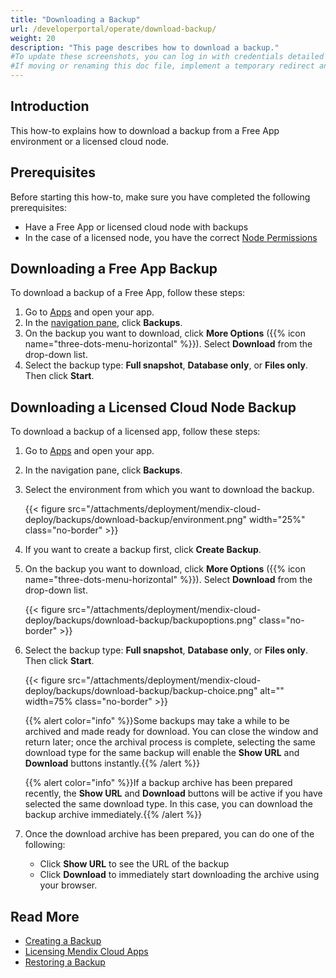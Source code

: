 ```yaml
---
title: "Downloading a Backup"
url: /developerportal/operate/download-backup/
weight: 20
description: "This page describes how to download a backup."
#To update these screenshots, you can log in with credentials detailed in How to Update Screenshots Using Team Apps.
#If moving or renaming this doc file, implement a temporary redirect and let the respective team know they should update the URL in the product. See Mapping to Products for more details.
---
```


## Introduction

This how-to explains how to download a backup from a Free App environment or a licensed cloud node.

## Prerequisites

Before starting this how-to, make sure you have completed the following prerequisites:

* Have a Free App or licensed cloud node with backups
* In the case of a licensed node, you have the correct [Node Permissions](/developerportal/deploy/node-permissions/)

## Downloading a Free App Backup

To download a backup of a Free App, follow these steps:

1. Go to [Apps](https://sprintr.home.mendix.com) and open your app.
1. In the [navigation pane](/developerportal/#navigation-pane), click **Backups**.
1. On the backup you want to download, click **More Options** ({{% icon name="three-dots-menu-horizontal" %}}). Select **Download** from the drop-down list.
1. Select the backup type: **Full snapshot**, **Database only**, or **Files only**. Then click **Start**.

## Downloading a Licensed Cloud Node Backup

To download a backup of a licensed app, follow these steps:

1. Go to [Apps](https://sprintr.home.mendix.com) and open your app.
1. In the navigation pane, click **Backups**.
1. Select the environment from which you want to download the backup.

    {{< figure src="/attachments/deployment/mendix-cloud-deploy/backups/download-backup/environment.png" width="25%" class="no-border" >}}

1. If you want to create a backup first, click **Create Backup**.
1. On the backup you want to download, click **More Options** ({{% icon name="three-dots-menu-horizontal" %}}). Select **Download** from the drop-down list.

    {{< figure src="/attachments/deployment/mendix-cloud-deploy/backups/download-backup/backupoptions.png" class="no-border" >}}

1. Select the backup type: **Full snapshot**, **Database only**, or **Files only**. Then click **Start**.

    {{< figure src="/attachments/deployment/mendix-cloud-deploy/backups/download-backup/backup-choice.png" alt="" width=75% class="no-border" >}}

    {{% alert color="info" %}}Some backups may take a while to be archived and made ready for download. You can close the window and return later; once the archival process is complete, selecting the same download type for the same backup will enable the **Show URL** and **Download** buttons instantly.{{% /alert %}}
   
    {{% alert color="info" %}}If a backup archive has been prepared recently, the **Show URL** and **Download** buttons will be active if you have selected the same download type. In this case, you can download the backup archive immediately.{{% /alert %}}
    
1. Once the download archive has been prepared, you can do one of the following:

    * Click **Show URL** to see the URL of the backup
    * Click **Download** to immediately start downloading the archive using your browser.

## Read More

* [Creating a Backup](/developerportal/operate/create-backup/)
* [Licensing Mendix Cloud Apps](/developerportal/deploy/licensing-apps/)
* [Restoring a Backup](/developerportal/operate/restore-backup/)
